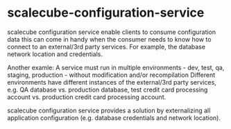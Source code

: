 # scalecube-configuration-service

scalecube configuration service enable clients to consume configuration data this can come in handy when the consumer needs to know how to connect to an 
external/3rd party services. For example, the database network location and credentials.

Another examle: A service must run in multiple environments - dev, test, qa, staging, production - without modification and/or recompilation
Different environments have different instances of the external/3rd party services, e.g. QA database vs. production database, test credit card 
processing account vs. production credit card processing account.

scalecube configuration service provides a solution by externalizing all application configuration (e.g. database credentials and network location). 
